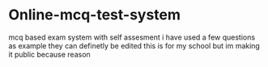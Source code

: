 # Online-mcq-test-system
mcq based exam system with self assesment
i have used a few questions as example
they can definetly be edited
this is for my school but im making it public because reason
